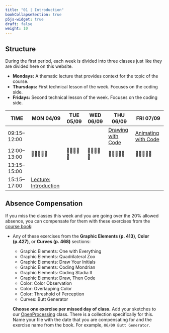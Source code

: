 ```yaml
---
title: "01 | Introduction"
bookCollapseSection: true
p5js-widget: true
draft: false
weight: 10
---
```


## Structure

During the first period, each week is divided into three classes just like they are divided here on this website.

- **Mondays:** A thematic lecture that provides context for the topic of the course.
- **Thursdays:** First technical lesson of the week. Focuses on the coding side.
- **Fridays:** Second technical lesson of the week. Focuses on the coding side.

<div class="calendar">

| TIME | MON 04/09  | TUE 05/09 | WED 06/09 | THU 06/09 | FRI 07/09 |
| --- | --- | --- | --- | --- | --- |
| 09:15–12:00 |  |  |  | [Drawing with Code](./lesson-01) | [Animating with Code](./lesson-02) |
| 12:00–13:00| 🥗🍜🍱🍝🍕 | 🥗🍜🍱🍝🍕 | 🥗🍜🍱🍝🍕 | 🥗🍜🍱🍝🍕 | 🥗🍜🍱🍝🍕 |
| 13:15–15:00 |  |  |  |  |  |
| 15:15–17:00 | [Lecture: Introduction](./lecture) |  |  |  |  |

</div> 

## Absence Compensation

If you miss the classes this week and you are going over the 20% allowed absence, you can compensate for them with these exercises from the [course book](https://primo.aalto.fi/permalink/358AALTO_INST/ha1cg5/alma999439982606526):

- Any of these exercises from the **Graphic Elements (p. 413)**, **Color (p.427)**, or **Curves (p. 468)** sections:
  - Graphic Elements: One with Everything
  - Graphic Elements: Quadrilateral Zoo
  - Graphic Elements: Draw Your Initials
  - Graphic Elements: Coding Mondrian
  - Graphic Elements: Coding Stadia II
  - Graphic Elements: Draw, Then Code
  - Color: Color Observation
  - Color: Overlapping Color
  - Color: Threshold of Perception
  - Curves: Butt Generator

  **Choose one exercise per missed day of class.** Add your sketches to our [OpenProcessing](https://openprocessing.org/class/86575) class. There is a collection specifically for this. Name your file with the date that you are compensating for and the exercise name from the book. For example, `06/09 Butt Generator`.
